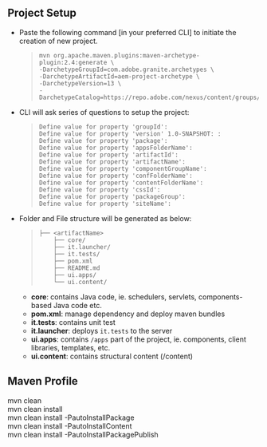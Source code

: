## Project Setup

- Paste the following command [in your preferred CLI] to initiate the creation of new project.
  
  > ```Assembly
  > mvn org.apache.maven.plugins:maven-archetype-plugin:2.4:generate \
  > -DarchetypeGroupId=com.adobe.granite.archetypes \
  > -DarchetypeArtifactId=aem-project-archetype \
  > -DarchetypeVersion=13 \
  > -DarchetypeCatalog=https://repo.adobe.com/nexus/content/groups/public/

- CLI will ask series of questions to setup the project:
  > ```Assembly
  > Define value for property 'groupId':
  > Define value for property 'version' 1.0-SNAPSHOT: : 
  > Define value for property 'package':
  > Define value for property 'appsFolderName':
  > Define value for property 'artifactId':
  > Define value for property 'artifactName': 
  > Define value for property 'componentGroupName': 
  > Define value for property 'confFolderName': 
  > Define value for property 'contentFolderName': 
  > Define value for property 'cssId': 
  > Define value for property 'packageGroup': 
  > Define value for property 'siteName': 

- Folder and File structure will be generated as below:  
  > ```Assembly
  > ├── <artifactName>
  >     ├── core/
  >     ├── it.launcher/
  >     ├── it.tests/
  >     ├── pom.xml
  >     ├── README.md
  >     ├── ui.apps/
  >     └── ui.content/
   
  - __core__: contains Java code, ie. schedulers, servlets, components-based Java code etc.
  - __pom.xml__: manage dependency and deploy maven bundles
  - __it.tests__: contains unit test
  - __it.launcher__: deploys `it.tests` to the server
  - __ui.apps__: contains `/apps` part of the project, ie. components, client libraries, templates, etc.
  - __ui.content__: contains structural content (/content)
  
## Maven Profile

<dl>
  <dt>mvn clean</dt>
  <dd></dd>
  <dt>mvn clean install</dt>
  <dd></dd>
  <dt>mvn clean install -PautoInstallPackage</dt>
  <dd></dd>
  <dt>mvn clean install -PautoInstallContent</dt>
  <dd></dd>
  <dt>mvn clean install -PautoInstallPackagePublish</dt>
  <dd></dd>
</dl>
